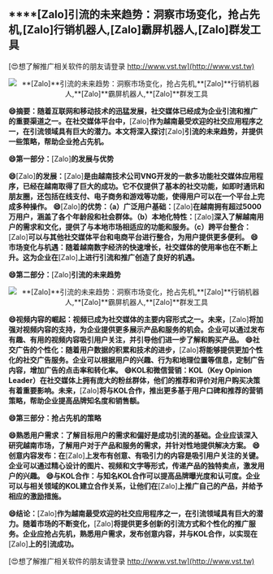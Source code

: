 ## ****[Zalo]**引流的未来趋势：洞察市场变化，抢占先机,**[Zalo]**行销机器人,**[Zalo]**霸屏机器人,**[Zalo]**群发工具**

[😍想了解推广相关软件的朋友请登录 http://www.vst.tw](http://www.vst.tw)

 <center><img src="https://vst.tw/MP4/tuiguang/png/0.png" alt="**[Zalo]**引流的未来趋势：洞察市场变化，抢占先机,**[Zalo]**行销机器人,**[Zalo]**霸屏机器人,**[Zalo]**群发工具"></center>

**😄摘要：随着互联网和移动技术的迅猛发展，社交媒体已经成为企业引流和推广的重要渠道之一。在社交媒体平台中，**[Zalo]**作为越南最受欢迎的社交应用程序之一，在引流领域具有巨大的潜力。本文将深入探讨**[Zalo]**引流的未来趋势，并提供一些策略，帮助企业抢占先机。**

**😄第一部分：**[Zalo]**的发展与优势**

**😄**[Zalo]**的发展：**[Zalo]**是由越南技术公司VNG开发的一款多功能社交媒体应用程序，已经在越南取得了巨大的成功。它不仅提供了基本的社交功能，如即时通讯和朋友圈，还包括在线支付、电子商务和游戏等功能，使得用户可以在一个平台上完成多种操作。**
**😄**[Zalo]**的优势：（a）广泛用户基础：**[Zalo]**在越南拥有超过5000万用户，涵盖了各个年龄段和社会群体。（b）本地化特性：**[Zalo]**深入了解越南用户的需求和文化，提供了与本地市场相适应的功能和服务。（c）跨平台整合：**[Zalo]**可以与其他社交媒体平台和电商平台进行整合，为用户提供更多便利。**
**😄市场变化与机遇：随着越南数字经济的快速增长，社交媒体的使用率也在不断上升。这为企业在**[Zalo]**上进行引流和推广创造了良好的机遇。**

**😄第二部分：**[Zalo]**引流的未来趋势**

 <center><img src="https://vst.tw/MP4/tuiguang/png/4.png" alt="**[Zalo]**引流的未来趋势：洞察市场变化，抢占先机,**[Zalo]**行销机器人,**[Zalo]**霸屏机器人,**[Zalo]**群发工具"></center>

**😄视频内容的崛起：视频已成为社交媒体的主要内容形式之一。未来，**[Zalo]**将加强对视频内容的支持，为企业提供更多展示产品和服务的机会。企业可以通过发布有趣、有用的视频内容吸引用户关注，并引导他们进一步了解和购买产品。**
**😄社交广告的个性化：随着用户数据的积累和技术的进步，**[Zalo]**将能够提供更加个性化的社交广告服务。企业可以根据用户的兴趣、行为和地理位置等信息，定制广告内容，增加广告的点击率和转化率。**
**😄KOL和微信营销：KOL（Key Opinion Leader）在社交媒体上拥有庞大的粉丝群体，他们的推荐和评价对用户购买决策有着重要影响。未来，**[Zalo]**将与KOL合作，推出更多基于用户口碑和推荐的营销策略，帮助企业提高品牌知名度和销售额。**

**😄第三部分：抢占先机的策略**

**😄熟悉用户需求：了解目标用户的需求和偏好是成功引流的基础。企业应该深入研究越南市场，了解用户对于产品和服务的需求，并针对性地提供解决方案。**
**😄创意内容发布：在**[Zalo]**上发布有创意、有吸引力的内容是吸引用户关注的关键。企业可以通过精心设计的图片、视频和文字等形式，传递产品的独特卖点，激发用户的兴趣。**
**😄与KOL合作：与知名KOL合作可以提高品牌曝光度和认可度。企业可以与相关领域的KOL建立合作关系，让他们在**[Zalo]**上推广自己的产品，并给予相应的激励措施。**

**😄结论：**[Zalo]**作为越南最受欢迎的社交应用程序之一，在引流领域具有巨大的潜力。随着市场的不断变化，**[Zalo]**将提供更多创新的引流方式和个性化的推广服务。企业应抢占先机，熟悉用户需求，发布创意内容，并与KOL合作，以实现在**[Zalo]**上的引流成功。**

[😍想了解推广相关软件的朋友请登录 http://www.vst.tw](http://www.vst.tw)



